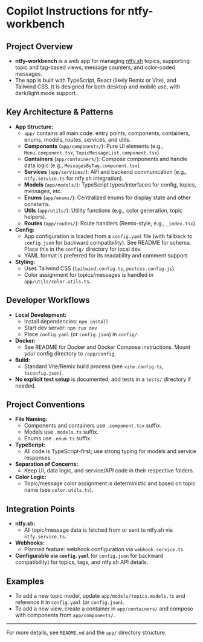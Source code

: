 # Copilot Instructions for ntfy-workbench

## Project Overview

- **ntfy-workbench** is a web app for managing [ntfy.sh](https://ntfy.sh) topics, supporting topic and tag-based views, message counters, and color-coded messages.
- The app is built with TypeScript, React (likely Remix or Vite), and Tailwind CSS. It is designed for both desktop and mobile use, with dark/light mode support.

## Key Architecture & Patterns

- **App Structure:**
  - `app/` contains all main code: entry points, components, containers, enums, models, routes, services, and utils.
  - **Components** (`app/components/`): Pure UI elements (e.g., `Menu.component.tsx`, `TopicMessageList.component.tsx`).
  - **Containers** (`app/containers/`): Compose components and handle data logic (e.g., `MessagesByTag.component.tsx`).
  - **Services** (`app/services/`): API and backend communication (e.g., `ntfy.service.ts` for ntfy.sh integration).
  - **Models** (`app/models/`): TypeScript types/interfaces for config, topics, messages, etc.
  - **Enums** (`app/enums/`): Centralized enums for display state and other constants.
  - **Utils** (`app/utils/`): Utility functions (e.g., color generation, topic helpers).
  - **Routes** (`app/routes/`): Route handlers (Remix-style, e.g., `_index.tsx`).
- **Config:**
  - App configuration is loaded from a `config.yaml` file (with fallback to `config.json` for backward compatibility). See README for schema. Place this in the `config/` directory for local dev.
  - YAML format is preferred for its readability and comment support.
- **Styling:**
  - Uses Tailwind CSS (`tailwind.config.ts`, `postcss.config.js`).
  - Color assignment for topics/messages is handled in `app/utils/color.utils.ts`.

## Developer Workflows

- **Local Development:**
  - Install dependencies: `npm install`
  - Start dev server: `npm run dev`
  - Place `config.yaml` (or `config.json`) in `config/`.
- **Docker:**
  - See README for Docker and Docker Compose instructions. Mount your config directory to `/app/config`.
- **Build:**
  - Standard Vite/Remix build process (see `vite.config.ts`, `tsconfig.json`).
- **No explicit test setup** is documented; add tests in a `tests/` directory if needed.

## Project Conventions

- **File Naming:**
  - Components and containers use `.component.tsx` suffix.
  - Models use `.models.ts` suffix.
  - Enums use `.enum.ts` suffix.
- **TypeScript:**
  - All code is TypeScript-first; use strong typing for models and service responses.
- **Separation of Concerns:**
  - Keep UI, data logic, and service/API code in their respective folders.
- **Color Logic:**
  - Topic/message color assignment is deterministic and based on topic name (see `color.utils.ts`).

## Integration Points

- **ntfy.sh:**
  - All topic/message data is fetched from or sent to ntfy.sh via `ntfy.service.ts`.
- **Webhooks:**
  - Planned feature: webhook configuration via `webhook.service.ts`.
- **Configurable via `config.yaml`** (or `config.json` for backward compatibility) for topics, tags, and ntfy.sh API details.

## Examples

- To add a new topic model, update `app/models/topics.models.ts` and reference it in `config.yaml` (or `config.json`).
- To add a new view, create a container in `app/containers/` and compose with components from `app/components/`.

---

For more details, see `README.md` and the `app/` directory structure.
